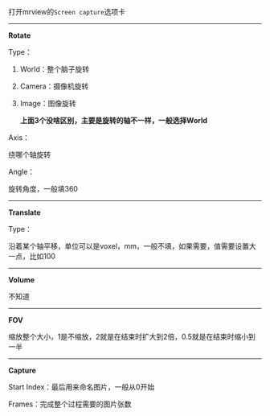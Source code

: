 打开mrview的`Screen capture`选项卡

---

**Rotate**

Type：

1. World：整个脑子旋转

2. Camera：摄像机旋转

3. Image：图像旋转

   **上面3个没啥区别，主要是旋转的轴不一样，一般选择World**

Axis：

绕哪个轴旋转

Angle：

旋转角度，一般填360

---

**Translate**

Type：

沿着某个轴平移，单位可以是voxel，mm，一般不填，如果需要，值需要设置大一点，比如100

---

**Volume**

不知道

---

**FOV**

缩放整个大小，1是不缩放，2就是在结束时扩大到2倍，0.5就是在结束时缩小到一半

---

**Capture**

Start Index：最后用来命名图片，一般从0开始

Frames：完成整个过程需要的图片张数

